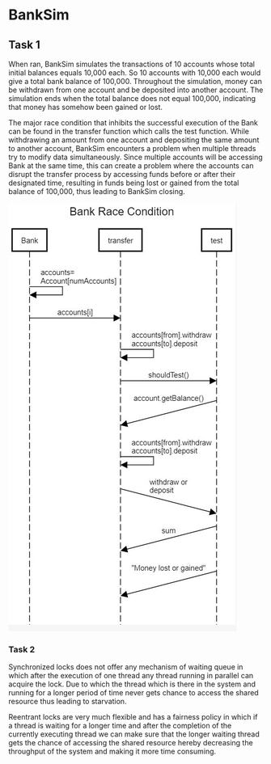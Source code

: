 # BankSim

## Task 1

When ran, BankSim simulates the transactions of 10 accounts whose total initial balances equals 10,000 each. So 10 accounts with 10,000 each would give a total bank balance of 100,000. Throughout the simulation, money can be withdrawn from one account and be deposited into another account. The simulation ends when the total balance does not equal 100,000, indicating that money has somehow been gained or lost.

The major race condition that inhibits the successful execution of the Bank can be found in the transfer function which calls the test function. While withdrawing an amount from one account and depositing the same amount to another account, BankSim encounters a problem when multiple threads try to modify data simultaneously. Since multiple accounts will be accessing Bank at the same time, this can create a problem where the accounts can disrupt the transfer process by accessing funds before or after their designated time, resulting in funds being lost or gained from the total balance of 100,000, thus leading to BankSim closing.

![Use Case Image](BankUMLSequenceDiagram.JPG)

### Task 2

Synchronized locks does not offer any mechanism of waiting queue in which after the execution of one thread any thread running in parallel can acquire the lock. Due to which the thread which is there in the system and running for a longer period of time never gets chance to access the shared resource thus leading to starvation.

Reentrant locks are very much flexible and has a fairness policy in which if a thread is waiting for a longer time and after the completion of the currently executing thread we can make sure that the longer waiting thread gets the chance of accessing the shared resource hereby decreasing the throughput of the system and making it more time consuming.

